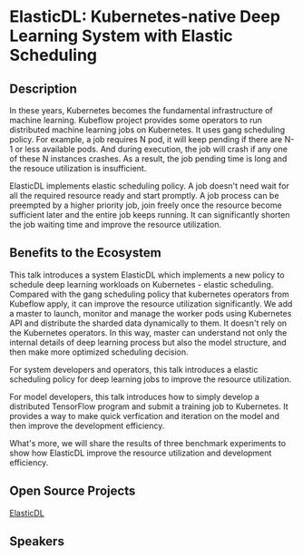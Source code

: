 # ElasticDL: Kubernetes-native Deep Learning System with Elastic Scheduling

## Description

In these years, Kubernetes becomes the fundamental infrastructure of machine
learning. Kubeflow project provides some operators to run distributed machine
learning jobs on Kubernetes. It uses gang scheduling policy. For example, a job
requires N pod, it will keep pending if there are N-1 or less available pods. And
during execution, the job will crash if any one of these N instances crashes. As
a result, the job pending time is long and the resouce utilization is insufficient.

ElasticDL implements elastic scheduling policy. A job doesn't need wait for all
the required resource ready and start promptly. A job process can be preempted
by a higher priority job, join freely once the resource become sufficient later
and the entire job keeps running. It can significantly shorten the job waiting
time and improve the resource utilization.

## Benefits to the Ecosystem

This talk introduces a system ElasticDL which implements a new policy to schedule
deep learning workloads on Kubernetes - elastic scheduling. Compared with the gang
scheduling policy that kubernetes operators from Kubeflow apply, it can improve
the resource utilization significantly. We add a master to launch, monitor and
manage the worker pods using Kubernetes API and distribute the sharded data
dynamically to them. It doesn't rely on the Kubernetes operators. In this way,
master can understand not only the internal details of deep learning process
but also the model structure, and then make more optimized scheduling decision.

For system developers and operators, this talk introduces a elastic scheduling
policy for deep learning jobs to improve the resource utilization.

For model developers, this talk introduces how to simply develop a distributed
TensorFlow program and submit a training job to Kubernetes. It provides a way to
make quick verfication and iteration on the model and then improve the development
efficiency.

What's more, we will share the results of three benchmark experiments to show how
ElasticDL improve the resource utilization and development efficiency.

## Open Source Projects

[ElasticDL](https://github.com/sql-machine-learning/elasticdl)

## Speakers

